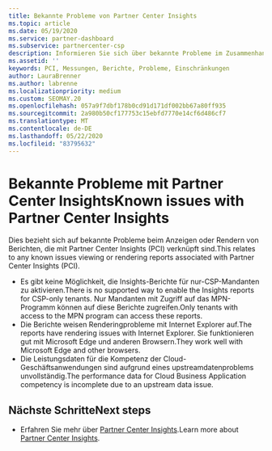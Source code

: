 ```yaml
---
title: Bekannte Probleme von Partner Center Insights
ms.topic: article
ms.date: 05/19/2020
ms.service: partner-dashboard
ms.subservice: partnercenter-csp
description: Informieren Sie sich über bekannte Probleme im Zusammenhang mit den PCI-Berichten (Partner Center Insights).
ms.assetid: ''
keywords: PCI, Messungen, Berichte, Probleme, Einschränkungen
author: LauraBrenner
ms.author: labrenne
ms.localizationpriority: medium
ms.custom: SEOMAY.20
ms.openlocfilehash: 057a9f7dbf178b0cd91d171df002bb67a80ff935
ms.sourcegitcommit: 2a980b50cf177753c15ebfd7770e14cf6d486cf7
ms.translationtype: MT
ms.contentlocale: de-DE
ms.lasthandoff: 05/22/2020
ms.locfileid: "83795632"
---
```

# <a name="known-issues-with-partner-center-insights"></a><span data-ttu-id="39037-104">Bekannte Probleme mit Partner Center Insights</span><span class="sxs-lookup"><span data-stu-id="39037-104">Known issues with Partner Center Insights</span></span>

<span data-ttu-id="39037-105">Dies bezieht sich auf bekannte Probleme beim Anzeigen oder Rendern von Berichten, die mit Partner Center Insights (PCI) verknüpft sind.</span><span class="sxs-lookup"><span data-stu-id="39037-105">This relates to any known issues viewing or rendering reports associated with Partner Center Insights (PCI).</span></span>

- <span data-ttu-id="39037-106">Es gibt keine Möglichkeit, die Insights-Berichte für nur-CSP-Mandanten zu aktivieren.</span><span class="sxs-lookup"><span data-stu-id="39037-106">There is no supported way to enable the Insights reports for CSP-only tenants.</span></span> <span data-ttu-id="39037-107">Nur Mandanten mit Zugriff auf das MPN-Programm können auf diese Berichte zugreifen.</span><span class="sxs-lookup"><span data-stu-id="39037-107">Only tenants with access to the MPN program can access these reports.</span></span>
- <span data-ttu-id="39037-108">Die Berichte weisen Renderingprobleme mit Internet Explorer auf.</span><span class="sxs-lookup"><span data-stu-id="39037-108">The reports have rendering issues with Internet Explorer.</span></span> <span data-ttu-id="39037-109">Sie funktionieren gut mit Microsoft Edge und anderen Browsern.</span><span class="sxs-lookup"><span data-stu-id="39037-109">They work well with Microsoft Edge and other browsers.</span></span>
- <span data-ttu-id="39037-110">Die Leistungsdaten für die Kompetenz der Cloud-Geschäftsanwendungen sind aufgrund eines upstreamdatenproblems unvollständig.</span><span class="sxs-lookup"><span data-stu-id="39037-110">The performance data for Cloud Business Application competency is incomplete due to an upstream data issue.</span></span>

## <a name="next-steps"></a><span data-ttu-id="39037-111">Nächste Schritte</span><span class="sxs-lookup"><span data-stu-id="39037-111">Next steps</span></span>

- <span data-ttu-id="39037-112">Erfahren Sie mehr über [Partner Center Insights](partner-center-insights.md).</span><span class="sxs-lookup"><span data-stu-id="39037-112">Learn more about [Partner Center Insights](partner-center-insights.md).</span></span>
